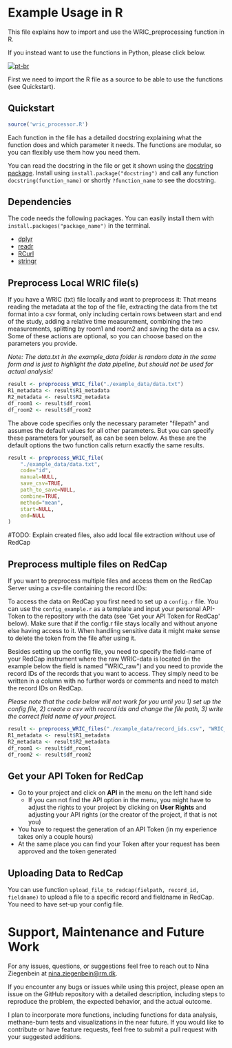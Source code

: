 # Example Usage in R

This file explains how to import and use the WRIC_preprocessing function in R. 

If you instead want to use the functions in Python, please click below.

[![pt-br](https://img.shields.io/badge/Python-yellow.svg)](https://github.com/NinaZiegenbein/WRIC_processing/blob/main/README.python.md)

First we need to import the R file as a source to be able to use the functions (see Quickstart).

## Quickstart
```R
source('wric_processor.R')
```

Each function in the file has a detailed docstring explaining what the function does and which parameter it needs. The functions are modular, so you can flexibly use them how you need them. 

You can read the docstring in the file or get it shown using the [docstring package](https://cran.r-project.org/web/packages/docstring/vignettes/docstring_intro.html). Install using `install.package("docstring")` and call any function `docstring(function_name)` or shortly `?function_name` to see the docstring.

## Dependencies
The code needs the following packages. You can easily install them with `install.packages("package_name")` in the terminal.
- [dplyr](https://dplyr.tidyverse.org/)
- [readr](https://readr.tidyverse.org/)
- [RCurl](https://cran.r-project.org/web/packages/RCurl/index.html)
- [stringr](https://stringr.tidyverse.org/)

## Preprocess Local WRIC file(s)
If you have a WRIC (txt) file locally and want to preprocess it: That means reading the metadata at the top of the file, extracting the data from the txt format into a csv format, only including certain rows between start and end of the study, adding a relative time measurement, combining the two measurements, splitting by room1 and room2 and saving the data as a csv. Some of these actions are optional, so you can choose based on the parameters you provide.

_Note: The data.txt in the example_data folder is random data in the same form and is just to highlight the data pipeline, but should not be used for actual analysis!_

```R
result <- preprocess_WRIC_file("./example_data/data.txt")
R1_metadata <- result$R1_metadata
R2_metadata <- result$R2_metadata
df_room1 <- result$df_room1
df_room2 <- result$df_room2
```

The above code specifies only the necessary parameter "filepath" and assumes the default values for all other parameters. But you can specify these parameters for yourself, as can be seen below. As these are the default options the two function calls return exactly the same results.

```R
result <- preprocess_WRIC_file(
    "./example_data/data.txt", 
    code="id", 
    manual=NULL, 
    save_csv=TRUE, 
    path_to_save=NULL, 
    combine=TRUE, 
    method="mean",
    start=NULL,
    end=NULL
)
```

#TODO: Explain created files, also add local file extraction without use of RedCap


## Preprocess multiple files on RedCap
If you want to preprocess multiple files and access them on the RedCap Server using a csv-file containing the record IDs:

To access the data on RedCap you first need to set up a `config.r` file. You can use the `config_example.r` as a template and input your personal API-Token to the repository with the data (see 'Get your API Token for RedCap' below). Make sure that if the config.r file stays locally and without anyone else having access to it. When handling sensitive data it might make sense to delete the token from the file after using it.

Besides setting up the config file, you need to specify the field-name of your RedCap instrument where the raw WRIC-data is located (in the example below the field is named "WRIC_raw") and you need to provide the record IDs of the records that you want to access. They simply need to be written in a column with no further words or comments and need to match the record IDs on RedCap.

_Please note that the code below will not work for you until you 1) set up the config file, 2) create a csv with record ids and change the file path, 3) write the correct field name of your project._

```R
result <- preprocess_WRIC_files("./example_data/record_ids.csv", "WRIC_raw", code = "id", manual = NULL, save_csv = True, path_to_save = NULL, combine = True, method = "mean", start = NULL, end = NULL)
R1_metadata <- result$R1_metadata
R2_metadata <- result$R2_metadata
df_room1 <- result$df_room1
df_room2 <- result$df_room2
```

## Get your API Token for RedCap
- Go to your project and click on **API** in the menu on the left hand side
  - If you can not find the API option in the menu, you might have to adjust the rights to your project by clicking on **User Rights** and adjusting your API rights (or the creator of the project, if that is not you)
- You have to request the generation of an API Token (in my experience takes only a couple hours)
- At the same place you can find your Token after your request has been approved and the token generated

## Uploading Data to RedCap
You can use function `upload_file_to_redcap(fielpath, record_id, fieldname)` to upload a file to a specific record and fieldname in RedCap. You need to have set-up your config file.

# Support, Maintenance and Future Work
For any issues, questions, or suggestions feel free to reach out to Nina Ziegenbein at nina.ziegenbein@rm.dk.

If you encounter any bugs or issues while using this project, please open an issue on the GitHub repository with a detailed description, including steps to reproduce the problem, the expected behavior, and the actual outcome.

I plan to incorporate more functions, including functions for data analysis, methane-burn tests and visualizations in the near future. If you would like to contribute or have feature requests, feel free to submit a pull request with your suggested additions. 

